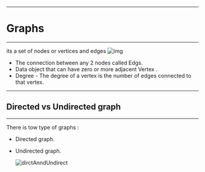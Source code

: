 __________________________________________

# Graphs
__________________________________________

its a set of nodes or vertices and edges
    ![img](https://imgs.search.brave.com/3yIP2Znp_NmD8Q2KuWLF-ywFIG8IIq3Me5DTKWQW-Ho/rs:fit:733:225:1/g:ce/aHR0cHM6Ly90c2Uz/Lm1tLmJpbmcubmV0/L3RoP2lkPU9JUC5s/Y0Y1eEs4aGtGc0NT/WnYxckc0dUtRQUFB/QSZwaWQ9QXBp)


- The connection between any 2 nodes called Edgs.
- Data object that can have zero or more adjacent Vertex .
- Degree - The degree of a vertex is the number of edges connected to that vertex.

_________________________________

## Directed vs Undirected graph
_________________________________

There is tow type of graphs :
- Directed graph.
- Undirected graph.

    ![dirctAnndUndirect](https://imgs.search.brave.com/YvoSY7IoANnX23N1tLXiK5ceffpDUUpeS9CzAnaLDXk/rs:fit:793:633:1/g:ce/aHR0cDovL3BlZGlh/YS5jb20vd3AtY29u/dGVudC91cGxvYWRz/LzIwMTkvMDEvRGlm/ZmVyZW5jZS1CZXR3/ZWVuLURpcmVjdGVk/LWFuZC1VbmRpcmVj/dGVkLUdyYXBoLUNv/bXBhcmlzb24tU3Vt/bWFyeS5qcGc)
